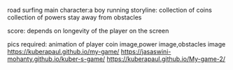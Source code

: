 road surfing
main character:a boy running
storyline: collection of coins
            collection of powers
            stay away from obstacles

score: depends on longevity of the player on the screen

pics required: animation of player
    coin image,power image,obstacles image
    https://kuberapaul.github.io/my-game/
    https://jasaswini-mohanty.github.io/kuber-s-game/
https://kuberapaul.github.io/My-game-2/
